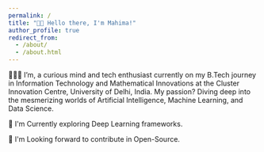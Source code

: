 ```yaml
---
permalink: /
title: "👋🏽 Hello there, I'm Mahima!"
author_profile: true
redirect_from: 
  - /about/
  - /about.html
---
```



 👩🏼‍💻 I’m, a curious mind and tech enthusiast currently on my B.Tech journey in Information Technology and Mathematical Innovations at the Cluster Innovation Centre, University of Delhi, India. My passion? Diving deep into the mesmerizing worlds of Artificial Intelligence, Machine Learning, and Data Science.


🌱 I'm Currently exploring Deep Learning frameworks.

👯 I'm Looking forward to contribute in Open-Source.



